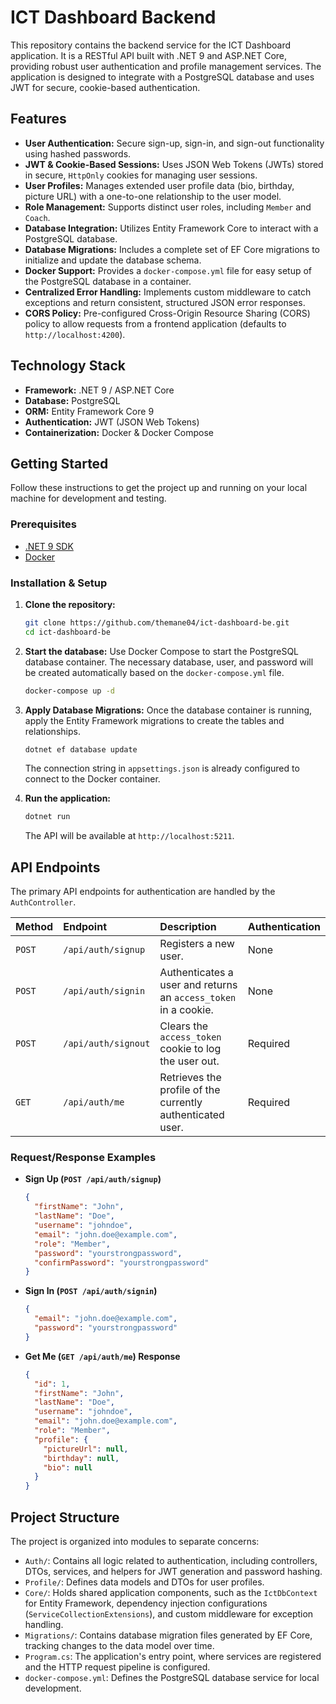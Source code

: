 # ICT Dashboard Backend

This repository contains the backend service for the ICT Dashboard application. It is a RESTful API built with .NET 9 and ASP.NET Core, providing robust user authentication and profile management services. The application is designed to integrate with a PostgreSQL database and uses JWT for secure, cookie-based authentication.

## Features

-   **User Authentication:** Secure sign-up, sign-in, and sign-out functionality using hashed passwords.
-   **JWT & Cookie-Based Sessions:** Uses JSON Web Tokens (JWTs) stored in secure, `HttpOnly` cookies for managing user sessions.
-   **User Profiles:** Manages extended user profile data (bio, birthday, picture URL) with a one-to-one relationship to the user model.
-   **Role Management:** Supports distinct user roles, including `Member` and `Coach`.
-   **Database Integration:** Utilizes Entity Framework Core to interact with a PostgreSQL database.
-   **Database Migrations:** Includes a complete set of EF Core migrations to initialize and update the database schema.
-   **Docker Support:** Provides a `docker-compose.yml` file for easy setup of the PostgreSQL database in a container.
-   **Centralized Error Handling:** Implements custom middleware to catch exceptions and return consistent, structured JSON error responses.
-   **CORS Policy:** Pre-configured Cross-Origin Resource Sharing (CORS) policy to allow requests from a frontend application (defaults to `http://localhost:4200`).

## Technology Stack

-   **Framework:** .NET 9 / ASP.NET Core
-   **Database:** PostgreSQL
-   **ORM:** Entity Framework Core 9
-   **Authentication:** JWT (JSON Web Tokens)
-   **Containerization:** Docker & Docker Compose

## Getting Started

Follow these instructions to get the project up and running on your local machine for development and testing.

### Prerequisites

-   [.NET 9 SDK](https://dotnet.microsoft.com/download/dotnet/9.0)
-   [Docker](https://www.docker.com/products/docker-desktop/)

### Installation & Setup

1.  **Clone the repository:**
    ```sh
    git clone https://github.com/themane04/ict-dashboard-be.git
    cd ict-dashboard-be
    ```

2.  **Start the database:**
    Use Docker Compose to start the PostgreSQL database container. The necessary database, user, and password will be created automatically based on the `docker-compose.yml` file.
    ```sh
    docker-compose up -d
    ```

3.  **Apply Database Migrations:**
    Once the database container is running, apply the Entity Framework migrations to create the tables and relationships.
    ```sh
    dotnet ef database update
    ```
    The connection string in `appsettings.json` is already configured to connect to the Docker container.

4.  **Run the application:**
    ```sh
    dotnet run
    ```
    The API will be available at `http://localhost:5211`.

## API Endpoints

The primary API endpoints for authentication are handled by the `AuthController`.

| Method | Endpoint             | Description                                                   | Authentication |
| :----- | :------------------- | :------------------------------------------------------------ | :------------- |
| `POST` | `/api/auth/signup`   | Registers a new user.                                         | None           |
| `POST` | `/api/auth/signin`   | Authenticates a user and returns an `access_token` in a cookie. | None           |
| `POST` | `/api/auth/signout`  | Clears the `access_token` cookie to log the user out.         | Required       |
| `GET`  | `/api/auth/me`       | Retrieves the profile of the currently authenticated user.      | Required       |

### Request/Response Examples

-   **Sign Up (`POST /api/auth/signup`)**
    ```json
    {
      "firstName": "John",
      "lastName": "Doe",
      "username": "johndoe",
      "email": "john.doe@example.com",
      "role": "Member",
      "password": "yourstrongpassword",
      "confirmPassword": "yourstrongpassword"
    }
    ```

-   **Sign In (`POST /api/auth/signin`)**
    ```json
    {
      "email": "john.doe@example.com",
      "password": "yourstrongpassword"
    }
    ```

-   **Get Me (`GET /api/auth/me`) Response**
    ```json
    {
      "id": 1,
      "firstName": "John",
      "lastName": "Doe",
      "username": "johndoe",
      "email": "john.doe@example.com",
      "role": "Member",
      "profile": {
        "pictureUrl": null,
        "birthday": null,
        "bio": null
      }
    }
    ```

## Project Structure

The project is organized into modules to separate concerns:

-   `Auth/`: Contains all logic related to authentication, including controllers, DTOs, services, and helpers for JWT generation and password hashing.
-   `Profile/`: Defines data models and DTOs for user profiles.
-   `Core/`: Holds shared application components, such as the `IctDbContext` for Entity Framework, dependency injection configurations (`ServiceCollectionExtensions`), and custom middleware for exception handling.
-   `Migrations/`: Contains database migration files generated by EF Core, tracking changes to the data model over time.
-   `Program.cs`: The application's entry point, where services are registered and the HTTP request pipeline is configured.
-   `docker-compose.yml`: Defines the PostgreSQL database service for local development.
